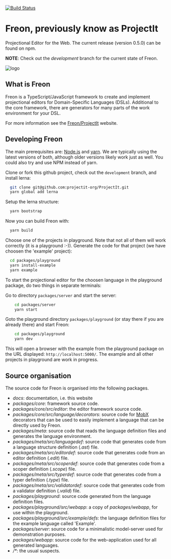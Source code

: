 [![Build Status](https://app.travis-ci.com/projectit-org/ProjectIt.svg?branch=development)](https://app.travis-ci.com/github/projectit-org/ProjectIt)

# Freon, previously know as ProjectIt
Projectional Editor for the Web. The current release (version 0.5.0) can be found on npm.

**NOTE**: Check out the _development_ branch for the current state of Freon.

![logo](/public/images/projectit.png)

## What is Freon

Freon is a TypeScript/JavaScript framework to create and implement projectional editors for Domain-Specific Languages (DSLs). 
Additional to the core framework, there are generators for many parts of the work environment for your DSL.

For more information see the <a href="https://www.projectit.org">Freon/ProjectIt</a> website.

## Developing Freon

The main prerequisites are: [Node.js](https://nodejs.org/) and [yarn](https://yarnpkg.com/).
We are typically using the latest versions of both, although older versions likely work just as well.
You could also try and use NPM instead of yarn.

Clone or fork this github project, check out the `development` branch, and install lerna:
```bash
  git clone git@github.com:projectit-org/ProjectIt.git
  yarn global add lerna
```
Setup the lerna structure:
```bash
  yarn bootstrap
```

Now you can build Freon with:
```bash
  yarn build
```

Choose one of the projects in playground. Note that not all of them will work correctly (it is a playground :-)). 
Generate the code for that project (we have choosen the 'example' project):
```bash
  cd packages/playground
  yarn install-example
  yarn example
```

To start the projectional editor for the choosen language in the playground package,
do two things in separate terminals:

Go to directory `packages/server` and start the server:
```bash
    cd packages/server
    yarn start
```

Goto the playground directory `packages/playground` (or stay there if you are already there) and start Freon:
```bash
    cd packages/playground
    yarn dev
```   
This will open a browser with the example from the playground package on 
the URL displayed: `http://localhost:5000/`. The example and all other projects in playground are
work in progress.

## Source organisation

The source code for Freon is organised into the following packages.

* *docs*: documentation, i.e. this website
* *packages/core*: framework source code.
* *packages/core/src/editor*: the editor framework source code.
* *packages/core/src/language/decorators*: source code for <a href="https://mobx.js.org/" target="_blank">MobX</a> decorators that can be used to easily implement a language that can be
  directly used by Freon.
* *packages/meta*: source code that reads the language definition files and generates the language environment.
* *packages/meta/src/languagedef*: source code that generates code from a language structure definition (*.ast*) file.
* *packages/meta/src/editordef*: source code that generates code from an editor definition (*.edit*) file.
* *packages/meta/src/scoperdef*: source code that generates code from a scoper definition (*.scope*) file.
* *packages/meta/src/typerdef*: source code that generates code from a typer definition (*.type*) file.
* *packages/meta/src/validatordef*: source code that generates code from a validator definition (*.valid*) file.
* *packages/playground*: source code generated from the language definition files.
* *packages/playground/src/webapp*: a copy of *packages/webapp*, for use within the playground.
* *packages/playground/src/example/defs*: the language definition files for the example language called 'Example'.
* *packages/server*: source code for a minimalistic model-server used for demonstration purposes.
* *packages/webapp*: source code for the web-application used for all generated languages.
* _/*_: the usual suspects.

